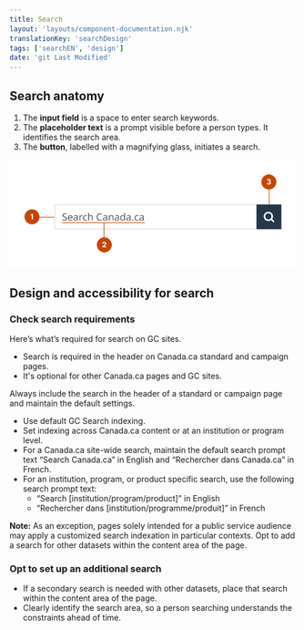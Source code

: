 ```yaml
---
title: Search
layout: 'layouts/component-documentation.njk'
translationKey: 'searchDesign'
tags: ['searchEN', 'design']
date: 'git Last Modified'
---
```


## Search anatomy

<ol class="anatomy-list">
  <li>The <strong>input field</strong> is a space to enter search keywords.</li>
  <li>The <strong>placeholder text</strong> is a prompt visible before a person types. It identifies the search area.</li>
  <li>The <strong>button</strong>, labelled with a magnifying glass, initiates a search.</li>
</ol>

<img class="b-sm b-default p-300" src="/images/en/components/anatomy/gcds-search-anatomy.svg" alt="A search box with the words “Search Canada.ca” inside next to a magnifying glass button immediately on the right. Each individual element of the component has a number pointing to it." />

## Design and accessibility for search

### Check search requirements

Here’s what’s required for search on GC sites.

- Search is required in the <gcds-link href="{{ links.header }}">header</gcds-link> on Canada.ca standard and campaign pages.
- It's optional for other Canada.ca pages and GC sites.

<gcds-details details-title="What’s required on a Canada.ca standard or campaign page" class="mb-300">
  <gcds-text>Always include the search in the header of a standard or campaign page and maintain the default settings.</gcds-text>
  <div>
    <ul class="list-disc">
      <li>Use default GC Search indexing.</li>
      <li>Set indexing across Canada.ca content or at an institution or program level.</li>
      <li>For a Canada.ca site-wide search, maintain the default search prompt text “Search Canada.ca” in English and <span lang="fr">“Rechercher dans Canada.ca”</lang> in French.</li>
      <li>For an institution, program, or product specific search, use the following search prompt text:
        <ul class="ms-300">
          <li>“Search [institution/program/product]” in English</li>
          <li>“<span lang="fr">Rechercher dans [institution/programme/produit]</span>” in French</li>
        </ul>
      </li>
    </ul>
  </div>
  <gcds-text margin-bottom="0"><strong>Note:</strong> As an exception, pages solely intended for a public service audience may apply a customized search indexation in particular contexts.</gcds-text>
</gcds-details>

<gcds-details details-title="What’s optional to include on a Canada.ca standard or campaign page" class="mb-300">
  <gcds-text margin-bottom="0">Opt to add a search for other datasets within the content area of the page.</gcds-text>
</gcds-details>

### Opt to set up an additional search

- If a secondary search is needed with other datasets, place that search within the content area of the page.
- Clearly identify the search area, so a person searching understands the constraints ahead of time.
